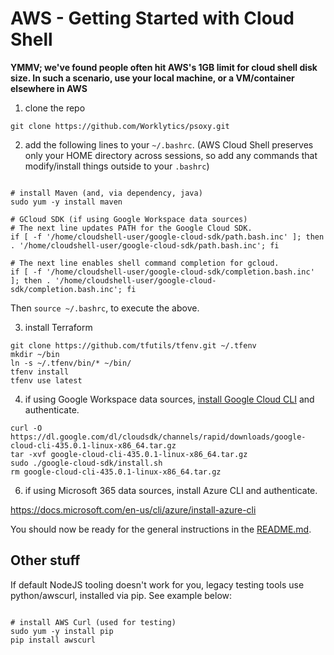 # AWS - Getting Started with Cloud Shell

**YMMV; we've found people often hit AWS's 1GB limit for cloud shell disk size. In such a scenario,
use your local machine, or a VM/container elsewhere in AWS**

1. clone the repo
```shell
git clone https://github.com/Worklytics/psoxy.git
```

2. add the following lines to your `~/.bashrc`. (AWS Cloud Shell preserves only your HOME directory across sessions, so add any commands that modify/install things outside to your `.bashrc`)
```shell

# install Maven (and, via dependency, java)
sudo yum -y install maven

# GCloud SDK (if using Google Workspace data sources)
# The next line updates PATH for the Google Cloud SDK.
if [ -f '/home/cloudshell-user/google-cloud-sdk/path.bash.inc' ]; then . '/home/cloudshell-user/google-cloud-sdk/path.bash.inc'; fi

# The next line enables shell command completion for gcloud.
if [ -f '/home/cloudshell-user/google-cloud-sdk/completion.bash.inc' ]; then . '/home/cloudshell-user/google-cloud-sdk/completion.bash.inc'; fi
```

Then `source ~/.bashrc`, to execute the above.

3. install Terraform
```shell
git clone https://github.com/tfutils/tfenv.git ~/.tfenv
mkdir ~/bin
ln -s ~/.tfenv/bin/* ~/bin/
tfenv install
tfenv use latest
```

4. if using Google Workspace data sources, [install Google Cloud CLI](https://cloud.google.com/sdk/docs/install#linux) and authenticate.
```shell
curl -O https://dl.google.com/dl/cloudsdk/channels/rapid/downloads/google-cloud-cli-435.0.1-linux-x86_64.tar.gz
tar -xvf google-cloud-cli-435.0.1-linux-x86_64.tar.gz
sudo ./google-cloud-sdk/install.sh
rm google-cloud-cli-435.0.1-linux-x86_64.tar.gz
```

6. if using Microsoft 365 data sources, install Azure CLI and authenticate.

https://docs.microsoft.com/en-us/cli/azure/install-azure-cli


You should now be ready for the general instructions in the [README.md](../../README.md).


## Other stuff

If default NodeJS tooling doesn't work for you, legacy testing tools use python/awscurl, installed
via pip. See example below:

```shell

# install AWS Curl (used for testing)
sudo yum -y install pip
pip install awscurl

```
